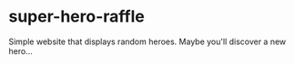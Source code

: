 # super-hero-raffle
Simple website that displays random heroes. Maybe you'll discover a new hero...
